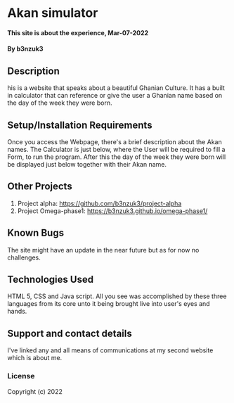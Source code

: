 # Akan simulator
#### This site is about the experience, Mar-07-2022
#### By b3nzuk3
## Description
his is a website that speaks about a beautiful Ghanian Culture. It has a built in calculator that can reference or give the user a Ghanian name based on the day of the week they were born.
## Setup/Installation Requirements
Once you access the Webpage, there's a brief description about the Akan names.
The Calculator is just below, where the User will be required to fill a Form, to run the program.
After this the day of the week they were born will be displayed just below together with their Akan name.
## Other Projects
1. Project alpha:
https://github.com/b3nzuk3/project-alpha
2. Project Omega-phase1:
https://b3nzuk3.github.io/omega-phase1/

## Known Bugs
The site might have an update in the near future but as for now no challenges.
## Technologies Used
HTML 5, CSS and Java script. All you see was accomplished by these three languages from its core unto it being brought live into user's eyes and hands.
## Support and contact details
I've linked any and all means of communications at my second website which is about me.
### License
Copyright (c) 2022 
